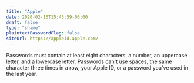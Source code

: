 ```yaml
---
title: "Apple"
date: 2020-02-16T15:45:59-06:00
draft: false
type: "shame"
plaintextPasswordFlag: false
siteUrl: https://appleid.apple.com/
---
```

Passwords must contain at least eight characters, a number, an uppercase letter, and a lowercase letter. Passwords can't use spaces, the same character three times in a row, your Apple ID, or a password you've used in the last year.
